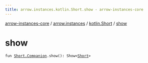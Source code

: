 ```yaml
---
title: arrow.instances.kotlin.Short.show - arrow-instances-core
---
```


[arrow-instances-core](../../index.html) / [arrow.instances](../index.html) / [kotlin.Short](index.html) / [show](./show.html)

# show

`fun `[`Short.Companion`](https://kotlinlang.org/api/latest/jvm/stdlib/kotlin/-short/-companion/index.html)`.show(): Show<`[`Short`](https://kotlinlang.org/api/latest/jvm/stdlib/kotlin/-short/index.html)`>`